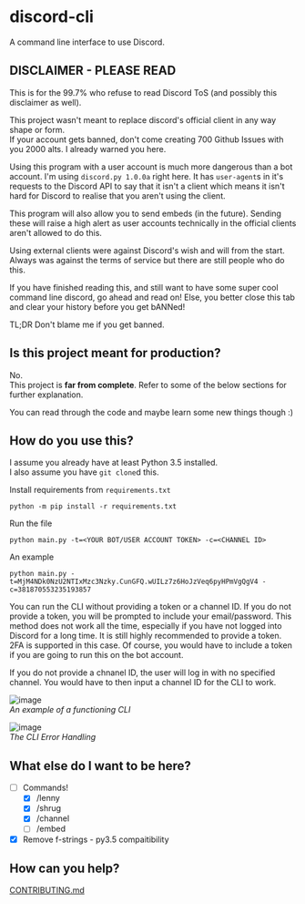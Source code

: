 # discord-cli
A command line interface to use Discord.

## DISCLAIMER - PLEASE READ
This is for the 99.7% who refuse to read Discord ToS (and possibly this disclaimer as well).

This project wasn't meant to replace discord's official client in any way shape or form.    
If your account gets banned, don't come creating 700 Github Issues with you 2000 alts. I already warned you here.

Using this program with a user account is much more dangerous than a bot account. I'm using `discord.py 1.0.0a` right here. It has `user-agent`s in it's requests to the Discord API to say that it isn't a client which means it isn't hard for Discord to realise that you aren't using the client.

This program will also allow you to send embeds (in the future). Sending these will raise a high alert as user accounts technically in the official clients aren't allowed to do this.

Using external clients were against Discord's wish and will from the start. Always was against the terms of service but there are still people who do this. 

If you have finished reading this, and still want to have some super cool command line discord, go ahead and read on! Else, you better close this tab and clear your history before you get bANNed!

TL;DR Don't blame me if you get banned.

## Is this project meant for production?
No.    
This project is **far from complete**. Refer to some of the below sections for further explanation.

You can read through the code and maybe learn some new things though :)

## How do you use this?
I assume you already have at least Python 3.5 installed.    
I also assume you have `git clone`d this.

Install requirements from `requirements.txt`
```
python -m pip install -r requirements.txt
```

Run the file
```
python main.py -t=<YOUR BOT/USER ACCOUNT TOKEN> -c=<CHANNEL ID>
```

An example
```
python main.py -t=MjM4NDk0NzU2NTIxMzc3Nzky.CunGFQ.wUILz7z6HoJzVeq6pyHPmVgQgV4 -c=381870553235193857
```

You can run the CLI without providing a token or a channel ID. If you do not provide a token, you will be prompted to include your email/password. This method does not work all the time, especially if you have not logged into Discord for a long time. It is still highly recommended to provide a token. 2FA is supported in this case. Of course, you would have to include a token if you are going to run this on the bot account.

If you do not provide a chnanel ID, the user will log in with no specified channel. You would have to then input a channel ID for the CLI to work.

![image](https://i.imgur.com/QvY5GIM.png)    
*An example of a functioning CLI*

![image](https://i.imgur.com/z0kPupy.png)    
*The CLI Error Handling*

## What else do I want to be here?
- [ ] Commands! 
  - [x] /lenny
  - [x] /shrug
  - [x] /channel <CHANNEL ID>
  - [ ] /embed

- [x] Remove f-strings - py3.5 compaitibility

## How can you help?
[CONTRIBUTING.md](CONTRIBUTING.md)
